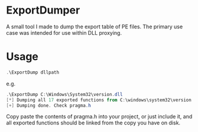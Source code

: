 # ExportDumper
A small tool I made to dump the export table of PE files. The primary use case was intended for use within DLL proxying.

# Usage
```powershell
.\ExportDump dllpath
```
e.g. 
```powershell
.\ExportDump C:\Windows\System32\version.dll
[*] Dumping all 17 exported functions from C:\windows\system32\version.dll.
[+] Dumping done. Check pragma.h
```

Copy paste the contents of pragma.h into your project, or just include it, and all exported functions should be linked from the copy you have on disk.
